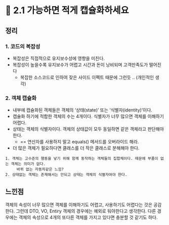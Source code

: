 # 📌 2.1 가능하면 적게 캡슐화하세요

## 정리

### 1. 코드의 복잡성

- 복잡성은 직접적으로 유지보수성에 영향을 미친다.
- 복잡성이 높을수록 유지보수가 어렵고 시간과 돈이 낭비되며 고객만족도가 떨어진다
    - 복잡한 소스코드로 인하여 잦은 사이드 이펙트 때문에 그런듯 .. (개인적인 생각)

### 2. 객체 캡슐화

- 내부에 캡슐화된 객체들은 객체의 ‘상태(state)’ 또는 ‘식별자(identity)’이다.
- 캡슐화 하기에 적합한 객체의 수는 4개이다. 식별자가 너무 많으면 객체를 이해하기 어렵다.
- 상태는 객체의 식별자이다. 객체의 상태값이 모두 동일하면 같은 객체라고 판단해야 한다.
    - == 연산자를 사용하지 말고 equals() 메서드를 오버라이드 해라.
- 더 많은 객체가 필요하다면 클래스를 더 작은 클래스로 분해해야 한다.

```
1. 객체는 고수준의 행동을 낳기 위해 함께 동작하는 객체들의 집합체이다. 때문에 부품이 없는 객체는 의미가 없다.
	 바퀴 없는 자동차같은 느낌?
2. 상태없는 객체는 존재해서는 안되고 상태는 객체의 식별자여야 한다.
```

## 느낀점

객체의 속성이 너무 많으면 객체를 이해하기도 어렵고, 사용하기도 어렵다는 것은 공감한다. 그런데 DTO, VO, Entiry 객체의 경우에는 예외로 둬야한다고 생각한다. 다른 경우에는 객체의 속성으로 4개의 또다른 객체를 가지고 있다면 충분할 것 같기도 하다.
